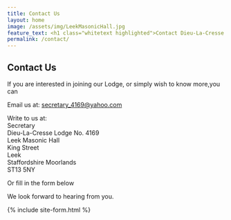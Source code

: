 ```yaml
---
title: Contact Us
layout: home
image: /assets/img/LeekMasonicHall.jpg
feature_text: <h1 class="whitetext highlighted">Contact Dieu-La-Cresse Lodge No. 4169</h1>
permalink: /contact/
---
```

## Contact Us

If you are interested in joining our Lodge, or simply wish to know more,you can

Email us at: secretary_4169@yahoo.com

Write to us at:  
Secretary  
Dieu-La-Cresse Lodge No. 4169  
Leek Masonic Hall  
King Street  
Leek  
Staffordshire Moorlands  
ST13 5NY  

Or fill in the form below

We look forward to hearing from you.

{% include site-form.html %}


